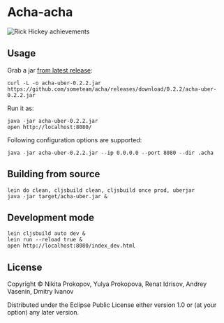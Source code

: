 # Acha-acha

![Rick Hickey achievements](https://dl.dropboxusercontent.com/u/11486892/acha-hickey.png)

## Usage

Grab a jar [from latest release](https://github.com/someteam/acha/releases/latest):

    curl -L -o acha-uber-0.2.2.jar https://github.com/someteam/acha/releases/download/0.2.2/acha-uber-0.2.2.jar

Run it as:

    java -jar acha-uber-0.2.2.jar
    open http://localhost:8080/

Following configuration options are supported:

    java -jar acha-uber-0.2.2.jar --ip 0.0.0.0 --port 8080 --dir .acha

## Building from source

    lein do clean, cljsbuild clean, cljsbuild once prod, uberjar
    java -jar target/acha-uber.jar &

## Development mode

    lein cljsbuild auto dev &
    lein run --reload true &
    open http://localhost:8080/index_dev.html

## License

Copyright © Nikita Prokopov, Yulya Prokopova, Renat Idrisov, Andrey Vasenin, Dmitry Ivanov

Distributed under the Eclipse Public License either version 1.0 or (at
your option) any later version.
